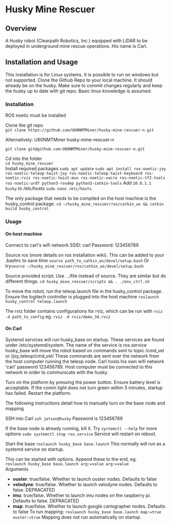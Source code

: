 # Husky Mine Rescuer

## Overview

A Husky robot (Clearpath Robotics, Inc.) equipped with LiDAR to be deployed in underground mine rescue operations. His name is Carl.

## Installation and Usage

This installation is for Linux systems. It is possible to run on windows but not supported.
Clone the Github Repo to your local machine. It should already be on the husky. Make sure to
commit changes regularly and keep the husky up to date with git repo. Basic linux knowledge
is assumed.

### Installation

ROS noetic must be installed

Clone the git repo  
```git clone https://github.com/U60NMTMiner/husky-mine-rescuer-n.git```  

Alternatively: U60NMTMiner
husky-mine-rescuer-n

```git clone git@github.com:U60NMTMiner/husky-mine-rescuer-n.git```

Cd into the folder  
```cd husky_mine_rescuer```  
Install required packages
```sudo apt update```
```sudo apt install ros-noetic-joy ros-noetic-teleop-twist-joy ros-noetic-teleop-twist-keyboard ros-noetic-rviz ros-noetic-twist-mux ros-noetic-xacro ros-noetic-tf2-tools ros-noetic-urdf python3-rosdep python3-catkin-tools```
Add ```10.0.1.1  husky``` to /etc/hosts
```sudo nano /etc/hosts```

The only package that needs to be compiled on the host machine is the husky_control package.
```cd ~/husky_mine_rescuer/ros/catkin_ws && catkin build husky_control```

### Usage

#### On host machine

Connect to carl's wifi network
SSID: carl
Password: 123456789

Source ros (more details on ros installation wiki). This can be added to your .bashrc to save time
```source path_to_catkin_ws/devel/setup.bash```
Or try```source ~/husky_mine_rescuer/ros/catkin_ws/devel/setup.bash```

Source provided script. Use . ./file instead of source. They are similar but do different things.
```cd husky_mine_rescuer/scripts && . ./env_ctrl.sh```

To move the robot, run the teleop.launch file in the husky_control package. Ensure the logitech controller is plugged into the host machine
```roslaunch husky_control teleop.launch```

The rviz folder contains configurations for rviz, which can be run with `rviz -d path_to_config` eg.
```rviz -d rviz/demo_3d.rviz```

#### On Carl

Systemd services will run husky_base on startup. These services are found under /etc/systemd/system.
The name of the service is ros.service
husky_base will move the robot based on commands sent to topic /cmd_vel or /joy_teleop/cmd_vel/
These commands are sent over the network from the host computer running the teleop node. Carl
hosts his own wifi network 'carl' password 123456789. Host computer must be connected to this network
in order to communicate with the husky.

Turn on the platform by pressing the power button. Ensure battery level is acceptable.
If the comm light does not turn green within 5 minutes, startup has failed.
Restart the platform.

The following instructions detail how to manually turn on the base node and mapping

SSH into Carl
```ssh jetson@husky```
Password is 123456789

If the base node is already running, kill it. Try ```systemctl --help``` for more options
```sudo systemctl stop ros.service```
Service will restart on reboot.

Start the base
```roslaunch husky_base base.launch```
This normally will run as a systemd service on startup. 

This can be started with options. Append these to the end, eg.  
```roslaunch husky_base base.launch arg:=value arg:=value```  
Arguments  
- **ouster**: true/false. Whether to launch ouster nodes. Defaults to false
- **velodyne**: true/false. Whether to launch velodyne nodes. Defaults to false. DEPRACATED
- **imu**: true/false. Whether to launch imu nodes on the raspberry pi. Defaults to false. DEPRACATED
- **map**: true/false. Whether to launch google cartographer nodes. Defaults to false
To run mapping:
```roslaunch husky_base base.launch map:=true ouster:=true```
Mapping does not run automatically on startup.
